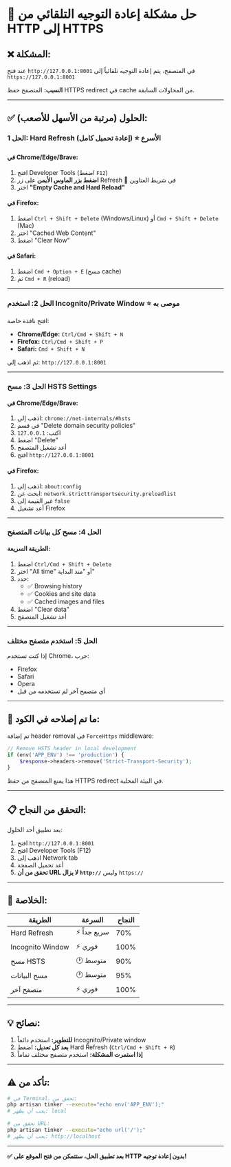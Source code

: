 # 🔧 حل مشكلة إعادة التوجيه التلقائي من HTTP إلى HTTPS

## ❌ المشكلة:

عند فتح `http://127.0.0.1:8001` في المتصفح، يتم إعادة التوجيه تلقائياً إلى `https://127.0.0.1:8001`

**السبب:** المتصفح حفظ HTTPS redirect في cache من المحاولات السابقة.

---

## ✅ الحلول (مرتبة من الأسهل للأصعب):

### الحل 1: Hard Refresh (إعادة تحميل كامل) ⭐ **الأسرع**

#### في Chrome/Edge/Brave:
1. افتح Developer Tools (اضغط `F12`)
2. **اضغط بزر الماوس الأيمن** على زر Refresh 🔄 في شريط العناوين
3. اختر **"Empty Cache and Hard Reload"**

#### في Firefox:
1. اضغط `Ctrl + Shift + Delete` (Windows/Linux) أو `Cmd + Shift + Delete` (Mac)
2. اختر "Cached Web Content"
3. اضغط "Clear Now"

#### في Safari:
1. اضغط `Cmd + Option + E` (مسح cache)
2. ثم `Cmd + R` (reload)

---

### الحل 2: استخدم Incognito/Private Window ⭐ **موصى به**

افتح نافذة خاصة:
- **Chrome/Edge:** `Ctrl/Cmd + Shift + N`
- **Firefox:** `Ctrl/Cmd + Shift + P`
- **Safari:** `Cmd + Shift + N`

ثم اذهب إلى: `http://127.0.0.1:8001`

---

### الحل 3: مسح HSTS Settings

#### في Chrome/Edge/Brave:
1. اذهب إلى: `chrome://net-internals/#hsts`
2. في قسم "Delete domain security policies"
3. اكتب: `127.0.0.1`
4. اضغط "Delete"
5. أعد تشغيل المتصفح
6. افتح `http://127.0.0.1:8001`

#### في Firefox:
1. اذهب إلى: `about:config`
2. ابحث عن: `network.stricttransportsecurity.preloadlist`
3. غير القيمة إلى `false`
4. أعد تشغيل Firefox

---

### الحل 4: مسح كل بيانات المتصفح

#### الطريقة السريعة:
1. اضغط `Ctrl/Cmd + Shift + Delete`
2. اختر "All time" أو "منذ البداية"
3. حدد:
   - ✅ Browsing history
   - ✅ Cookies and site data
   - ✅ Cached images and files
4. اضغط "Clear data"
5. أعد تشغيل المتصفح

---

### الحل 5: استخدم متصفح مختلف

إذا كنت تستخدم Chrome، جرب:
- Firefox
- Safari
- Opera
- أي متصفح آخر لم تستخدمه من قبل

---

## 🔧 ما تم إصلاحه في الكود:

تم إضافة header removal في `ForceHttps` middleware:

```php
// Remove HSTS header in local development
if (env('APP_ENV') !== 'production') {
    $response->headers->remove('Strict-Transport-Security');
}
```

هذا يمنع المتصفح من حفظ HTTPS redirect في البيئة المحلية.

---

## 📋 التحقق من النجاح:

بعد تطبيق أحد الحلول:

1. افتح `http://127.0.0.1:8001`
2. افتح Developer Tools (F12)
3. اذهب إلى Network tab
4. أعد تحميل الصفحة
5. **تحقق من أن URL لا يزال `http://`** وليس `https://`

---

## 🎯 الخلاصة:

| الطريقة | السرعة | النجاح |
|---------|--------|--------|
| Hard Refresh | ⚡ سريع جداً | 70% |
| Incognito Window | ⚡ فوري | 100% |
| مسح HSTS | 🕐 متوسط | 90% |
| مسح البيانات | 🕐 متوسط | 95% |
| متصفح آخر | ⚡ فوري | 100% |

---

## 💡 نصائح:

1. **للتطوير:** استخدم دائماً Incognito/Private window
2. **بعد كل تعديل:** اضغط Hard Refresh (`Ctrl/Cmd + Shift + R`)
3. **إذا استمرت المشكلة:** استخدم متصفح مختلف تماماً

---

## ⚠️ تأكد من:

```bash
# في Terminal، تحقق من:
php artisan tinker --execute="echo env('APP_ENV');"
# يجب أن يظهر: local

# تحقق من URL:
php artisan tinker --execute="echo url('/');"
# يجب أن يظهر: http://localhost
```

---

**✅ بعد تطبيق الحل، ستتمكن من فتح الموقع على HTTP بدون إعادة توجيه!**



